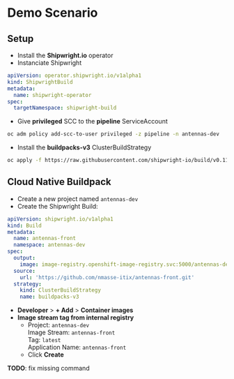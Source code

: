 # Demo Scenario

## Setup

- Install the **Shipwright.io** operator
- Instanciate Shipwright

```yaml
apiVersion: operator.shipwright.io/v1alpha1
kind: ShipwrightBuild
metadata:
  name: shipwright-operator
spec:
  targetNamespace: shipwright-build
```

- Give **privileged** SCC to the **pipeline** ServiceAccount

```sh
oc adm policy add-scc-to-user privileged -z pipeline -n antennas-dev
```

- Install the **buildpacks-v3** ClusterBuildStrategy

```sh
oc apply -f https://raw.githubusercontent.com/shipwright-io/build/v0.11.0/samples/buildstrategy/buildpacks-v3/buildstrategy_buildpacks-v3_cr.yaml
```

## Cloud Native Buildpack

- Create a new project named `antennas-dev`
- Create the Shipwright Build:

```yaml
apiVersion: shipwright.io/v1alpha1
kind: Build
metadata:
  name: antennas-front
  namespace: antennas-dev
spec:
  output:
    image: image-registry.openshift-image-registry.svc:5000/antennas-dev/antennas-front:latest
  source:
    url: 'https://github.com/nmasse-itix/antennas-front.git'
  strategy:
    kind: ClusterBuildStrategy
    name: buildpacks-v3
```

- **Developer** > **+ Add** > **Container images**
- **Image stream tag from internal registry**
  - Project: `antennas-dev`  
    Image Stream: `antennas-front`  
    Tag: `latest`  
    Application Name: `antennas-front`
  - Click **Create**

**TODO**: fix missing command

